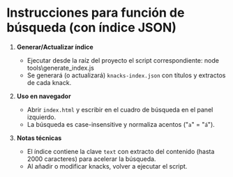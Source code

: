 # Instrucciones para función de búsqueda (con índice JSON)

1) **Generar/Actualizar índice**
   - Ejecutar desde la raíz del proyecto el script correspondiente:
     node tools\generate_index.js
   - Se generará (o actualizará) `knacks-index.json` con títulos y extractos de cada knack.

2) **Uso en navegador**
   - Abrir `index.html` y escribir en el cuadro de búsqueda en el panel izquierdo.
   - La búsqueda es case-insensitive y normaliza acentos ("`a`" = "`á`").

3) **Notas técnicas**
   - El índice contiene la clave `text` con extracto del contenido (hasta 2000 caracteres) para acelerar la búsqueda.
   - Al añadir o modificar knacks, volver a ejecutar el script.
